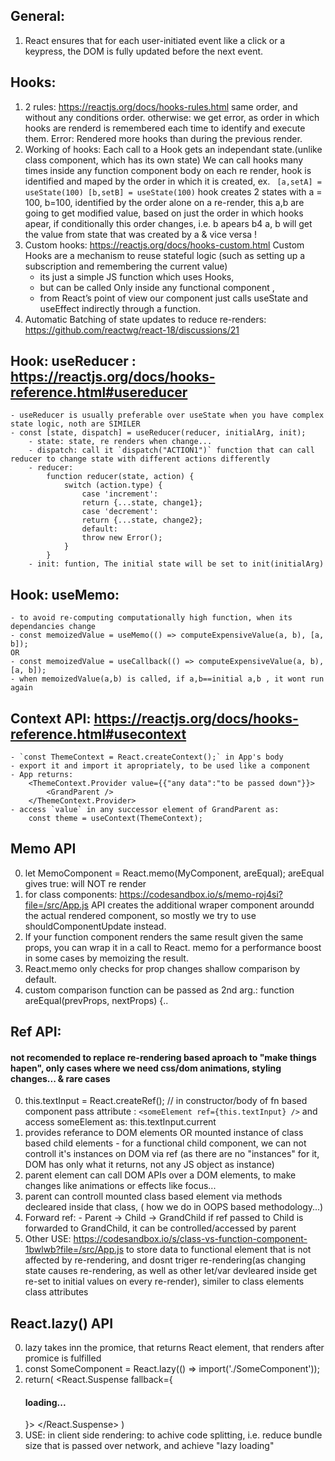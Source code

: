 ## General:
1. React ensures that for each user-initiated event like a click or a keypress, the DOM is fully updated before the next event.

## Hooks: 
1. 2 rules: https://reactjs.org/docs/hooks-rules.html 
    same order, and without any conditions order.
    otherwise: we get error, as order in which hooks are renderd is remembered each time to identify and execute them.
    Error:
    Rendered more hooks than during the previous render.
2. Working of hooks:
    Each call to a Hook gets an independant state.(unlike class component, which has its own state)
    We can call hooks many times inside any function component body
    on each re render, hook is identified and maped by the order in which it is created,
    ex. ``` [a,setA] = useState(100)
            [b,setB] = useState(100)``` 
    hook creates 2 states with a = 100, b=100, identified by the order alone
    on a re-render, this a,b are going to get modified value, based on just the order in which hooks apear, if conditionally this order changes, i.e. b apears b4 a, b will get the value from state that was created by a & vice versa !
3.  Custom hooks: https://reactjs.org/docs/hooks-custom.html 
     Custom Hooks are a mechanism to reuse stateful logic (such as setting up a subscription and remembering the current value)
    - its just a simple JS function which uses Hooks, 
    - but can be called Only inside any functional component , 
    - from React’s point of view our component just calls useState and useEffect indirectly through a function.
4.  Automatic Batching of state updates to reduce re-renders:
    https://github.com/reactwg/react-18/discussions/21

## Hook: useReducer : https://reactjs.org/docs/hooks-reference.html#usereducer 
    - useReducer is usually preferable over useState when you have complex state logic, noth are SIMILER
    - const [state, dispatch] = useReducer(reducer, initialArg, init);
        - state: state, re renders when change...
        - dispatch: call it `dispatch("ACTION1")` function that can call reducer to change state with different actions differently
        - reducer: 
            function reducer(state, action) {
                switch (action.type) {
                    case 'increment':
                    return {...state, change1};
                    case 'decrement':
                    return {...state, change2};
                    default:
                    throw new Error();
                }
            }
        - init: funtion, The initial state will be set to init(initialArg)

## Hook: useMemo: 
    - to avoid re-computing computationally high function, when its dependancies change
    - const memoizedValue = useMemo(() => computeExpensiveValue(a, b), [a, b]);
    OR
    - const memoizedValue = useCallback(() => computeExpensiveValue(a, b), [a, b]);
    - when memoizedValue(a,b) is called, if a,b==initial a,b , it wont run again
    
## Context API: https://reactjs.org/docs/hooks-reference.html#usecontext 
    - `const ThemeContext = React.createContext();` in App's body
    - export it and import it apropriately, to be used like a component
    - App returns: 
        <ThemeContext.Provider value={{"any data":"to be passed down"}}>
            <GrandParent />
        </ThemeContext.Provider>
    - access `value` in any successor element of GrandParent as:
        const theme = useContext(ThemeContext);


## Memo API
0.  let MemoComponent = React.memo(MyComponent, areEqual);
    areEqual gives true: will NOT re render
1.  for class components:  https://codesandbox.io/s/memo-roj4si?file=/src/App.js
    API creates the additional wraper component aroundd the actual rendered component, so mostly we try to use shouldComponentUpdate instead.
2.  If your function component renders the same result given the same props, you can wrap it in a call to React. memo for a performance boost in some cases by memoizing the result.
3.  React.memo only checks for prop changes shallow comparison by default.
4.  custom comparison function can be passed as 2nd arg.: function areEqual(prevProps, nextProps) {..

## Ref API: 
#### not recomended to replace re-rendering based aproach to "make things hapen", only cases where we need css/dom animations, styling changes... & rare cases
0.  this.textInput = React.createRef(); // in constructor/body of fn based component
    pass attribute : `<someElement ref={this.textInput} />`
    and access someElement as: this.textInput.current
1. provides referance to DOM elements OR mounted instance of class based child elements
        - for a functional child component, we can not controll it's instances on DOM via ref
        (as there are no "instances" for it, DOM has only what it returns, not any JS object as instance)
2. parent element can call DOM APIs over a DOM elements, to make changes like animations or effects like focus...
3. parent can controll mounted class based element via methods decleared inside that class, ( how we do in OOPS based methodology...)
4.  Forward ref:
        - Parent -> Child -> GrandChild
        if ref passed to Child is forwarded to GrandChild, it can be controlled/accessed by parent 
5. Other USE: https://codesandbox.io/s/class-vs-function-component-1bwlwb?file=/src/App.js 
to store data to functional element that is not affected by re-rendering, and dosnt triger re-rendering(as changing state causes re-rendering, as well as other let/var devleared inside get re-set to initial values on every re-render), similer to class elements class attributes


## React.lazy() API
0.  lazy takes inn the promice, that returns React element, that renders after promice is fulfilled
1.  const SomeComponent = React.lazy(() => import('./SomeComponent'));
2.  return(
        <React.Suspense fallback={<h4>loading...</h4>}>
            <SomeComponent />
        </React.Suspense>
    )
3. USE: 
    in client side rendering:  to achive code splitting, i.e. reduce bundle size that is passed over network, and achieve "lazy loading"

     